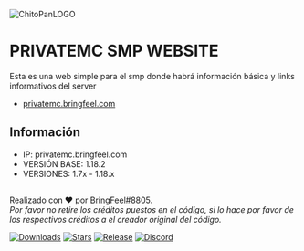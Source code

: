 ![](https://cdn.discordapp.com/attachments/925901646914011199/956980979573092392/banner-github.png "ChitoPanLOGO")
# PRIVATEMC SMP WEBSITE
Esta es una web simple para el smp donde habrá información básica y links informativos del server
  * [privatemc.bringfeel.com](https://privatemc.bringfeel.com)
## Información
  * IP: privatemc.bringfeel.com
  * VERSIÓN BASE: 1.18.2
  * VERSIONES: 1.7x - 1.18.x
##
Realizado con ❤️ por [BringFeel#8805](https://github.com/BringFeel).\
*Por favor no retire los créditos puestos en el código, si lo hace por favor de los respectivos créditos a el creador original del código.*<p>
  
 [![Downloads](https://img.shields.io/github/downloads/BringFeel/privatemc-website/total)](https://github.com/BringFeel/privatemc-website/releases/latest)
  [![Stars](https://img.shields.io/github/stars/BringFeel/privatemc-website)](https://github.com/BringFeel/privatemc-website/stargazers)
  [![Release](https://img.shields.io/github/v/release/BringFeel/privatemc-website)](https://github.com/BringFeel/privatemc-website/releases/tag/website)
  [![Discord](https://discordapp.com/api/guilds/952035654831845457/widget.png)](https://discord.bringfeel.com)</br>
